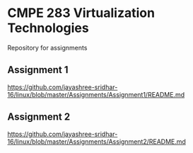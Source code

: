 # CMPE 283 Virtualization Technologies

Repository for assignments

## Assignment 1
https://github.com/jayashree-sridhar-16/linux/blob/master/Assignments/Assignment1/README.md

## Assignment 2
https://github.com/jayashree-sridhar-16/linux/blob/master/Assignments/Assignment2/README.md

